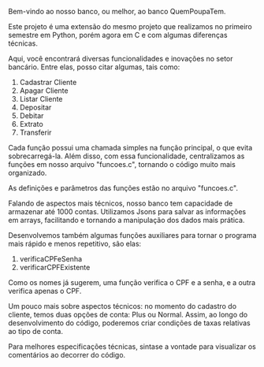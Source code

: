 Bem-vindo ao nosso banco, ou melhor, ao banco QuemPoupaTem.

Este projeto é uma extensão do mesmo projeto que realizamos no primeiro semestre em Python, porém agora em C e com algumas diferenças técnicas.

Aqui, você encontrará diversas funcionalidades e inovações no setor bancário. Entre elas, posso citar algumas, tais como:

1. Cadastrar Cliente
2. Apagar Cliente
3. Listar Cliente
4. Depositar
5. Debitar
6. Extrato
7. Transferir

Cada função possui uma chamada simples na função principal, o que evita sobrecarregá-la. Além disso, com essa funcionalidade, centralizamos as funções em nosso arquivo "funcoes.c", tornando o código muito mais organizado.

As definições e parâmetros das funções estão no arquivo "funcoes.c".

Falando de aspectos mais técnicos, nosso banco tem capacidade de armazenar até 1000 contas. Utilizamos Jsons para salvar as informações em arrays, facilitando e tornando a manipulação dos dados mais prática.

Desenvolvemos também algumas funções auxiliares para tornar o programa mais rápido e menos repetitivo, são elas:

1. verificaCPFeSenha
2. verificarCPFExistente

Como os nomes já sugerem, uma função verifica o CPF e a senha, e a outra verifica apenas o CPF.

Um pouco mais sobre aspectos técnicos: no momento do cadastro do cliente, temos duas opções de conta: Plus ou Normal. Assim, ao longo do desenvolvimento do código, poderemos criar condições de taxas relativas ao tipo de conta.

Para melhores especificações técnicas, sintase a vontade para visualizar os comentários ao decorrer do código.
